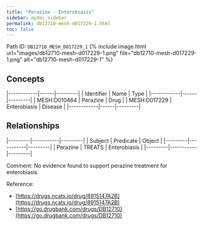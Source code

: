 ```yaml
---
title: "Perazine - Enterobiasis"
sidebar: mydoc_sidebar
permalink: db12710-mesh-d017229-1.html
toc: false 
---
```



Path ID: `DB12710_MESH_D017229_1`
{% include image.html url="images/db12710-mesh-d017229-1.png" file="db12710-mesh-d017229-1.png" alt="db12710-mesh-d017229-1" %}

## Concepts

|------------|------|---------|
| Identifier | Name | Type    |
|------------|------|---------|
| MESH:D010464 | Perazine | Drug |
| MESH:D017229 | Enterobiasis | Disease |
|------------|------|---------|

## Relationships

|---------|-----------|---------|
| Subject | Predicate | Object  |
|---------|-----------|---------|
| Perazine | TREATS | Enterobiasis |
|---------|-----------|---------|

Comment: No evidence found to support perazine treatment for enterobiasis.

Reference: 
  - [https://drugs.ncats.io/drug/8915147A2B](https://drugs.ncats.io/drug/8915147A2B)
  - [https://go.drugbank.com/drugs/DB12710](https://go.drugbank.com/drugs/DB12710)
